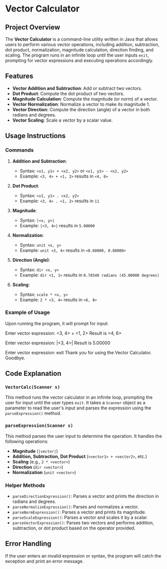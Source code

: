 # Vector Calculator

## Project Overview
The **Vector Calculator** is a command-line utility written in Java that allows users to perform various vector operations, including addition, subtraction, dot product, normalization, magnitude calculation, direction finding, and scaling. The program runs in an infinite loop until the user inputs `exit`, prompting for vector expressions and executing operations accordingly.

## Features
- **Vector Addition and Subtraction**: Add or subtract two vectors.
- **Dot Product**: Compute the dot product of two vectors.
- **Magnitude Calculation**: Compute the magnitude (or norm) of a vector.
- **Vector Normalization**: Normalize a vector to make its magnitude 1.
- **Vector Direction**: Compute the direction (angle) of a vector in both radians and degrees.
- **Vector Scaling**: Scale a vector by a scalar value.

## Usage Instructions

### Commands
1. **Addition and Subtraction**: 
   - Syntax: `<x1, y1> + <x2, y2>` or `<x1, y1> - <x2, y2>`
   - Example: `<3, 4> + <1, 2>` results in `<4, 6>`
   
2. **Dot Product**:
   - Syntax: `<x1, y1> . <x2, y2>`
   - Example: `<3, 4> . <1, 2>` results in `11`
   
3. **Magnitude**:
   - Syntax: `|<x, y>|`
   - Example: `|<3, 4>|` results in `5.00000`
   
4. **Normalization**:
   - Syntax: `unit <x, y>`
   - Example: `unit <3, 4>` results in `<0.60000, 0.80000>`
   
5. **Direction (Angle)**:
   - Syntax: `dir <x, y>`
   - Example: `dir <1, 1>` results in `0.78540 radians (45.00000 degrees)`
   
6. **Scaling**:
   - Syntax: `scale * <x, y>`
   - Example: `2 * <3, 4>` results in `<6, 8>`

### Example of Usage
Upon running the program, it will prompt for input:

Enter vector expression: <3, 4> + <1, 2> Result is <4, 6>

Enter vector expression: |<3, 4>| Result is 5.00000

Enter vector expression: exit Thank you for using the Vector Calculator. Goodbye.



## Code Explanation

### `VectorCalc(Scanner s)`
This method runs the vector calculator in an infinite loop, prompting the user for input until the user types `exit`. It takes a `Scanner` object as a parameter to read the user's input and parses the expression using the `parseExpression()` method.

### `parseExpression(Scanner s)`
This method parses the user input to determine the operation. It handles the following operations:
- **Magnitude** (`|vector|`)
- **Addition, Subtraction, Dot Product** (`<vector1> + <vector2>`, etc.)
- **Scaling** (e.g., `2 * <vector>`)
- **Direction** (`dir <vector>`)
- **Normalization** (`unit <vector>`)

### Helper Methods
- `parseDirectionExpression()`: Parses a vector and prints the direction in radians and degrees.
- `parseNormalizeExpression()`: Parses and normalizes a vector.
- `parseNormExpression()`: Parses a vector and prints its magnitude.
- `parseScaleExpression()`: Parses a vector and scales it by a scalar.
- `parseVectorExpression()`: Parses two vectors and performs addition, subtraction, or dot product based on the operator provided.


## Error Handling
If the user enters an invalid expression or syntax, the program will catch the exception and print an error message.

